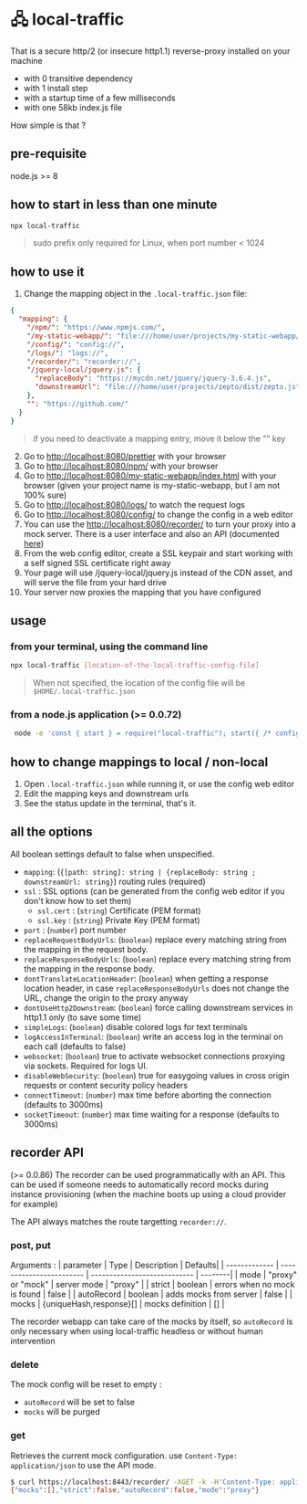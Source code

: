 # 🖧 local-traffic

That is a secure http/2 (or insecure http1.1) reverse-proxy installed on your machine

- with 0 transitive dependency
- with 1 install step
- with a startup time of a few milliseconds
- with one 58kb index.js file

How simple is that ?

## pre-requisite

node.js >= 8

## how to start in less than one minute

```bash
npx local-traffic
```

> sudo prefix only required for Linux, when port number < 1024

## how to use it

1. Change the mapping object in the `.local-traffic.json` file:

```json
{
  "mapping": {
    "/npm/": "https://www.npmjs.com/",
    "/my-static-webapp/": "file:///home/user/projects/my-static-webapp/",
    "/config/": "config://",
    "/logs/": "logs://",
    "/recorder/": "recorder://",
    "/jquery-local/jquery.js": {
      "replaceBody": "https://mycdn.net/jquery/jquery-3.6.4.js",
      "downstreamUrl": "file:///home/user/projects/zepto/dist/zepto.js"
    },
    "": "https://github.com/"
  }
}
```

> if you need to deactivate a mapping entry, move it below the "" key

2. Go to [http://localhost:8080/prettier](http://localhost:8080/prettier) with your browser
3. Go to [http://localhost:8080/npm/](http://localhost:8080/npm) with your browser
4. Go to [http://localhost:8080/my-static-webapp/index.html](http://localhost:8080/my-static-webapp/index.html) with your browser (given your project name is my-static-webapp, but I am not 100% sure)
5. Go to [http://localhost:8080/logs/](http://localhost:8080/logs/) to watch the request logs
6. Go to [http://localhost:8080/config/](http://localhost:8080/config/) to change the config in a web editor
7. You can use the [http://localhost:8080/recorder/](recorder) to turn your proxy into a mock server. There is a user interface and also an API (documented [here](#recorder-api))
8. From the web config editor, create a SSL keypair and start working with a self signed SSL certificate right away
9. Your page will use /jquery-local/jquery.js instead of the CDN asset, and will serve the file from your hard drive
10. Your server now proxies the mapping that you have configured

## usage

### from your terminal, using the command line

```bash
npx local-traffic [location-of-the-local-traffic-config-file]
```

> When not specified, the location of the config file will be `$HOME/.local-traffic.json`

### from a node.js application (>= 0.0.72)

```bash
 node -e 'const { start } = require("local-traffic"); start({ /* configuration goes here */ })'
```

## how to change mappings to local / non-local

1. Open `.local-traffic.json` while running it, or use the config web editor
2. Edit the mapping keys and downstream urls
3. See the status update in the terminal, that's it.

## all the options

All boolean settings default to false when unspecified.

- `mapping`: (`{[path: string]: string | {replaceBody: string ; downstreamUrl: string}`) routing rules (required)
- `ssl` : SSL options (can be generated from the config web editor if you don't know how to set them)
  - `ssl.cert` : (`string`) Certificate (PEM format)
  - `ssl.key` : (`string`) Private Key (PEM format)
- `port` : (`number`) port number
- `replaceRequestBodyUrls`: (`boolean`) replace every matching string from the mapping in the request body.
- `replaceResponseBodyUrls`: (`boolean`) replace every matching string from the mapping in the response body.
- `dontTranslateLocationHeader`: (`boolean`) when getting a response location header, in case `replaceResponseBodyUrls` does not change the URL, change the origin to the proxy anyway
- `dontUseHttp2Downstream`: (`boolean`) force calling downstream services in http1.1 only (to save some time)
- `simpleLogs`: (`boolean`) disable colored logs for text terminals
- `logAccessInTerminal`: (`boolean`) write an access log in the terminal on each call (defaults to false)
- `websocket`: (`boolean`) true to activate websocket connections proxying via sockets. Required for logs UI.
- `disableWebSecurity`: (`boolean`) true for easygoing values in cross origin requests or content security policy headers
- `connectTimeout`: (`number`) max time before aborting the connection (defaults to 3000ms)
- `socketTimeout`: (`number`) max time waiting for a response (defaults to 3000ms)

## recorder API

(>= 0.0.86)
The recorder can be used programmatically with an API.
This can be used if someone needs to automatically record mocks during instance provisioning
(when the machine boots up using a cloud provider for example)

The API always matches the route targetting `recorder://`.

### post, put

Arguments :
| parameter     | Type                     | Description                  | Defaults|
| ------------- | ------------------------ | ---------------------------- | --------|
| mode          | "proxy" or "mock"        | server mode                  | "proxy" |
| strict        | boolean                  | errors when no mock is found | false   |
| autoRecord    | boolean                  | adds mocks from server       | false   |
| mocks         | {uniqueHash,response}[]  | mocks definition             | []      |

The recorder webapp can take care of the mocks by itself,
so `autoRecord` is only necessary when using local-traffic headless or without human
intervention

### delete

The mock config will be reset to empty : 
- `autoRecord` will be set to false
- `mocks` will be purged

### get

Retrieves the current mock configuration.
use `Content-Type: application/json` to use the API mode.

```bash
$ curl https://localhost:8443/recorder/ -XGET -k -H'Content-Type: application/json'
{"mocks":[],"strict":false,"autoRecord":false,"mode":"proxy"}
```
